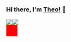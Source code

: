 ### Hi there, I'm [Theo!](https://github.com/Theogu) 👋

<div style="display:flex; width: 100vw;">
    <div>
        <a href="https://github.com/theogu">
            <img align="center" src="https://github-readme-stats.vercel.app/api/top-langs/?username=theogu&theme=tokyonight&hide_langs_below=1" />
        </a>
    </div>
    <div>
      <a href="https://github.com/theogu">
        <img align="center" src="https://github-readme-stats.vercel.app/api?username=theogu&show_icons=true&theme=tokyonight&line_height=20"/>
      </a>
    </div>
</div>
<div style="width:30px; height:30px;background:red;">
</div>





